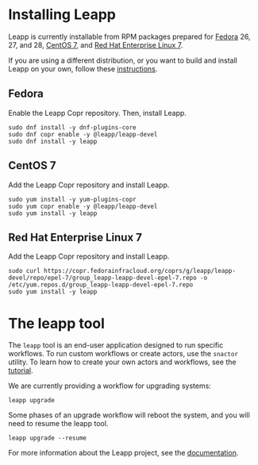 # Installing Leapp 

Leapp is currently installable from RPM packages prepared for [Fedora](#fedora) 26, 27, and 28, [CentOS 7](#centos-7), and [Red Hat Enterprise Linux 7](#rhel-7).

If you are using a different distribution, or you want to build and install Leapp on your own, follow these [instructions](http://leapp.readthedocs.io/en/latest/devenv-install.html).

## Fedora

Enable the Leapp Copr repository. Then, install Leapp.

```shell
sudo dnf install -y dnf-plugins-core
sudo dnf copr enable -y @leapp/leapp-devel
sudo dnf install -y leapp
```

## CentOS 7

Add the Leapp Copr repository and install Leapp.

```shell
sudo yum install -y yum-plugins-copr
sudo yum copr enable -y @leapp/leapp-devel
sudo yum install -y leapp
```

## Red Hat Enterprise Linux 7

Add the Leapp Copr repository and install Leapp.

```shell
sudo curl https://copr.fedorainfracloud.org/coprs/g/leapp/leapp-devel/repo/epel-7/group_leapp-leapp-devel-epel-7.repo -o /etc/yum.repos.d/group_leapp-leapp-devel-epel-7.repo
sudo yum install -y leapp
```

# The leapp tool

The `leapp` tool is an end-user application designed to run specific workflows. To run custom workflows or create actors, use the `snactor` utility. To learn how to create your own actors and workflows, see the [tutorial](http://leapp.readthedocs.io/en/latest/tutorials.html).

We are currently providing a workflow for upgrading systems:

```shell
leapp upgrade
```

Some phases of an upgrade workflow will reboot the system, and you will need to resume the leapp tool.

```shell
leapp upgrade --resume
```


For more information about the Leapp project, see the [documentation](http://leapp.readthedocs.io/en/latest/index.html).

